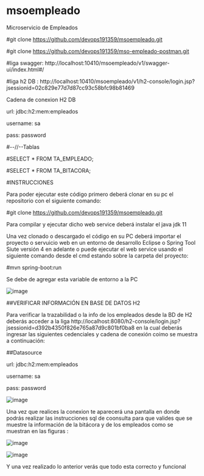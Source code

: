 # msoempleado
Microservicio de Empleados


#git clone https://github.com/devops191359/msoempleado.git


#git clone https://github.com/devops191359/mso-empleado-postman.git


#liga swagger: http://localhost:10410/msoempleado/v1/swagger-ui/index.html#/


#liga h2 DB : http://localhost:10410/msoempleado/v1/h2-console/login.jsp?jsessionid=02c829e77d7d87cc93c58bfc98b81469


Cadena de conexion H2 DB 

url: jdbc:h2:mem:empleados

username: sa

pass: password


#--//--Tablas

#SELECT * FROM TA_EMPLEADO;


#SELECT * FROM TA_BITACORA;



#INSTRUCCIONES 


Para poder ejecutar este código primero deberá clonar en su pc el repositorio con el siguiente comando:

#git clone https://github.com/devops191359/msoempleado.git

Para compilar y ejecutar dicho web service deberá instalar el java jdk 11

Una vez clonado o descargado el código en su PC deberá importar el proyecto o servuicio web en un entorno de desarrollo Eclipse o Spring Tool Siute versión 4 en adelante o puede ejecutar el web service usando el siguiente comando desde el cmd estando sobre la carpeta del proyecto:

#mvn spring-boot:run

Se debe de agregar esta variable de entorno a la PC

![image](https://github.com/devops191359/msoempleado/assets/16689291/966f954c-7408-4d93-9d75-e99eebbd9fb4)


##VERIFICAR INFORMACIÓN EN BASE DE DATOS H2

Para verificar la trazabilidad o la info de los empleados desde la BD de H2 deberás acceder a la liga http://localhost:8080/h2-console/login.jsp?jsessionid=d392b4350f826e765a87d9c801bf0ba8 en la cual deberás ingresar las siguientes cedenciales y cadena de conexión coimo se muestra a continuación:

##Datasource

url: jdbc:h2:mem:empleados

username: sa

pass: password


![image](https://github.com/devops191359/msoempleado/assets/16689291/e73544ef-c50d-4c7f-a672-467034005b51)

Una vez que realices la conexion te aparecerá una pantalla en donde podrás realizar las instrucciones sql de coonsulta para que valides que se muestre la información de la bitácora y de los empleados como se muestran en las figuras :

![image](https://github.com/devops191359/msoempleado/assets/16689291/c845f93c-2285-4c53-9394-85179dd862fa)

![image](https://github.com/devops191359/msoempleado/assets/16689291/9d4e7a69-c284-4baa-8760-2e6d641e2931)

Y una vez realizado lo anterior verás que todo esta correcto y funcional






